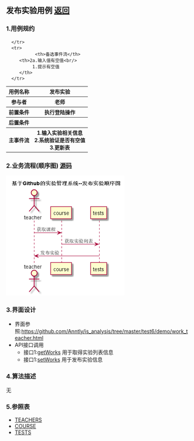 ## 发布实验用例 [返回](../README.MD)

### 1.用例规约

<table>
      <tr>
			   <th>用例名称</th>
			   <th>发布实验</th>
      </tr>
      <tr>
			   <th>参与者</th>
			   <th>老师</th>
      </tr>
      <tr>
			   <th>前置条件</th>
			   <th>执行登陆操作</th>
      </tr>
      <tr>
			   <th>后置条件</th>
			   <th></th>
      </tr>
      <tr>
			   <th >主事件流</th>
         <th>1.输入实验相关信息<br/>
              2.系统验证是否有空值<br/>
              3.更新表
         </th>
      </tr>
      <tr>

      </tr>
      <tr>
			   <th>备选事件流</th>
         <th>2a.输入值有空值<br/>
              1.提示有空值
         </th>
      </tr>
</table>

### 2.业务流程(顺序图) [源码](../发布实验顺序图.puml)

![业务流程](../发布实验顺序图.png "发布实验")

### 3.界面设计
* 界面参照:https://github.com/Anntly/is_analysis/tree/master/test6/demo/work_teacher.html
* API接口调用
  * 接口1:[getWorks](../接口/getWorks.md)
  用于取得实验列表信息
  * 接口1:[setWorks](../接口/setWorks.md)
  用于发布实验信息

### 4.算法描述
无

### 5.参照表
* [TEACHERS](../数据库设计.md/#TEACHERS)
* [COURSE](../数据库设计.md/#COURSE)
* [TESTS](../数据库设计.md/#TESTS)
